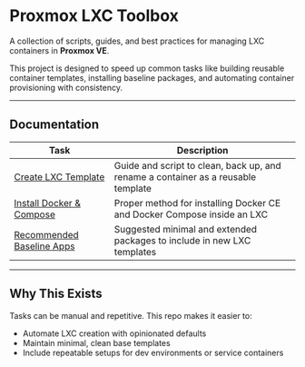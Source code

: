 # Proxmox LXC Toolbox

A collection of scripts, guides, and best practices for managing LXC containers in **Proxmox VE**.

This project is designed to speed up common tasks like building reusable container templates, installing baseline packages, and automating container provisioning with consistency.

---

## Documentation

| Task | Description |
|------|-------------|
| [Create LXC Template](./NewCTTemplate.md) | Guide and script to clean, back up, and rename a container as a reusable template |
| [Install Docker & Compose](../Docker/README.md) | Proper method for installing Docker CE and Docker Compose inside an LXC |
| [Recommended Baseline Apps](./baselineApps.md) | Suggested minimal and extended packages to include in new LXC templates |

---

## Why This Exists

Tasks can be manual and repetitive. This repo makes it easier to:

- Automate LXC creation with opinionated defaults
- Maintain minimal, clean base templates
- Include repeatable setups for dev environments or service containers
